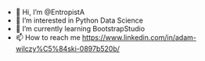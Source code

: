 - 👋 Hi, I’m @EntropistA
- 👀 I’m interested in Python Data Science
- 🌱 I’m currently learning BootstrapStudio
- 📫 How to reach me https://www.linkedin.com/in/adam-wilczy%C5%84ski-0897b520b/

<!---
EntropistA/EntropistA is a ✨ special ✨ repository because its `README.md` (this file) appears on your GitHub profile.
You can click the Preview link to take a look at your changes.
--->
